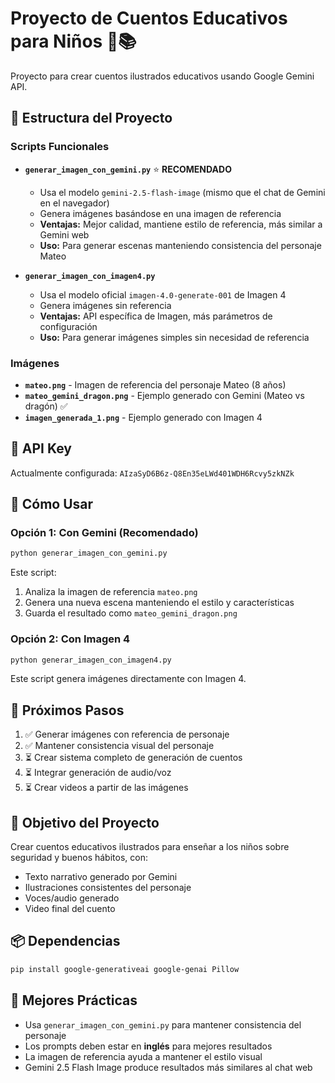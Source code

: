 # Proyecto de Cuentos Educativos para Niños 🎨📚

Proyecto para crear cuentos ilustrados educativos usando Google Gemini API.

## 📁 Estructura del Proyecto

### Scripts Funcionales

- **`generar_imagen_con_gemini.py`** ⭐ **RECOMENDADO**
  - Usa el modelo `gemini-2.5-flash-image` (mismo que el chat de Gemini en el navegador)
  - Genera imágenes basándose en una imagen de referencia
  - **Ventajas:** Mejor calidad, mantiene estilo de referencia, más similar a Gemini web
  - **Uso:** Para generar escenas manteniendo consistencia del personaje Mateo

- **`generar_imagen_con_imagen4.py`**
  - Usa el modelo oficial `imagen-4.0-generate-001` de Imagen 4
  - Genera imágenes sin referencia
  - **Ventajas:** API específica de Imagen, más parámetros de configuración
  - **Uso:** Para generar imágenes simples sin necesidad de referencia

### Imágenes

- **`mateo.png`** - Imagen de referencia del personaje Mateo (8 años)
- **`mateo_gemini_dragon.png`** - Ejemplo generado con Gemini (Mateo vs dragón) ✅
- **`imagen_generada_1.png`** - Ejemplo generado con Imagen 4

## 🔑 API Key

Actualmente configurada: `AIzaSyD6B6z-Q8En35eLWd401WDH6Rcvy5zkNZk`

## 🚀 Cómo Usar

### Opción 1: Con Gemini (Recomendado)

```bash
python generar_imagen_con_gemini.py
```

Este script:
1. Analiza la imagen de referencia `mateo.png`
2. Genera una nueva escena manteniendo el estilo y características
3. Guarda el resultado como `mateo_gemini_dragon.png`

### Opción 2: Con Imagen 4

```bash
python generar_imagen_con_imagen4.py
```

Este script genera imágenes directamente con Imagen 4.

## 📝 Próximos Pasos

1. ✅ Generar imágenes con referencia de personaje
2. ✅ Mantener consistencia visual del personaje
3. ⏳ Crear sistema completo de generación de cuentos
4. ⏳ Integrar generación de audio/voz
5. ⏳ Crear videos a partir de las imágenes

## 🎯 Objetivo del Proyecto

Crear cuentos educativos ilustrados para enseñar a los niños sobre seguridad y buenos hábitos, con:
- Texto narrativo generado por Gemini
- Ilustraciones consistentes del personaje
- Voces/audio generado
- Video final del cuento

## 📦 Dependencias

```bash
pip install google-generativeai google-genai Pillow
```

## 🌟 Mejores Prácticas

- Usa `generar_imagen_con_gemini.py` para mantener consistencia del personaje
- Los prompts deben estar en **inglés** para mejores resultados
- La imagen de referencia ayuda a mantener el estilo visual
- Gemini 2.5 Flash Image produce resultados más similares al chat web
